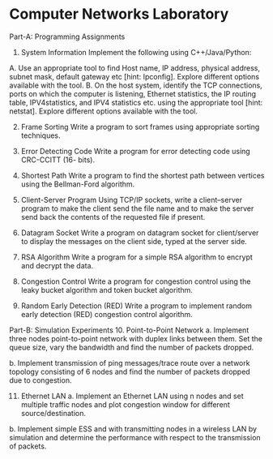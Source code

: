 # Computer Networks Laboratory
Part-A: Programming Assignments
1. System Information
Implement the following using C++/Java/Python:

A. Use an appropriate tool to find Host name, IP address, physical address, subnet mask, default gateway etc [hint: Ipconfig]. Explore different options available with the tool.
B. On the host system, identify the TCP connections, ports on which the computer is listening, Ethernet statistics, the IP routing table, IPV4statistics, and IPV4 statistics etc. using the appropriate tool [hint: netstat]. Explore different options available with the tool.


2. Frame Sorting
Write a program to sort frames using appropriate sorting techniques.

3. Error Detecting Code
Write a program for error detecting code using CRC-CCITT (16- bits).

4. Shortest Path
Write a program to find the shortest path between vertices using the Bellman-Ford algorithm.

5. Client-Server Program
Using TCP/IP sockets, write a client–server program to make the client send the file name and to make the server send back the contents of the requested file if present.

6. Datagram Socket
Write a program on datagram socket for client/server to display the messages on the client side, typed at the server side.

7. RSA Algorithm
Write a program for a simple RSA algorithm to encrypt and decrypt the data.

8. Congestion Control
Write a program for congestion control using the leaky bucket algorithm and token bucket algorithm.

9. Random Early Detection (RED)
Write a program to implement random early detection (RED) congestion control algorithm.



Part-B: Simulation Experiments
10. Point-to-Point Network
a. Implement three nodes point-to-point network with duplex links between them. Set the queue size, vary the bandwidth and find the number of packets dropped.

b. Implement transmission of ping messages/trace route over a network topology consisting of 6 nodes and find the number of packets dropped due to congestion.

11. Ethernet LAN
a. Implement an Ethernet LAN using n nodes and set multiple traffic nodes and plot congestion window for different source/destination.

b. Implement simple ESS and with transmitting nodes in a wireless LAN by simulation and determine the performance with respect to the transmission of packets.
